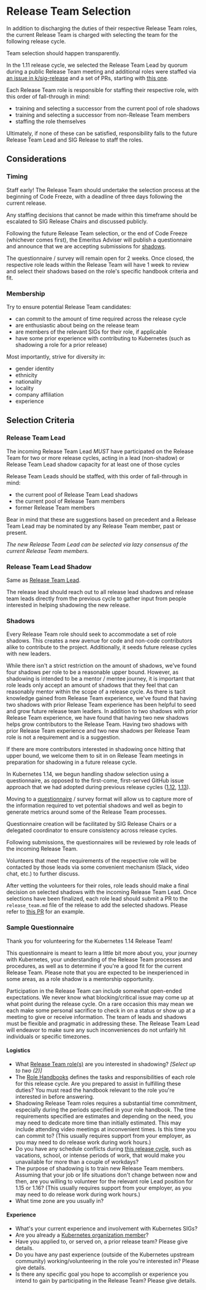 # Release Team Selection

In addition to discharging the duties of their respective Release Team roles, the current Release Team is charged with selecting the team for the following release cycle.

Team selection should happen transparently.

In the 1.11 release cycle, we selected the Release Team Lead by quorum during a public Release Team meeting and additional roles were staffed via [an issue in k/sig-release](https://github.com/kubernetes/sig-release/issues/167) and a set of PRs, starting with [this one](https://github.com/kubernetes/sig-release/pull/168).

Each Release Team role is responsible for staffing their respective role, with this order of fall-through in mind:
- training and selecting a successor from the current pool of role shadows
- training and selecting a successor from non-Release Team members
- staffing the role themselves

Ultimately, if none of these can be satisfied, responsibility falls to the future Release Team Lead and SIG Release to staff the roles.

## Considerations

### Timing

Staff early! The Release Team should undertake the selection process at the beginning of Code Freeze, with a deadline of three days following the current release.

Any staffing decisions that cannot be made within this timeframe should be escalated to SIG Release Chairs and discussed publicly.

Following the future Release Team selection, or the end of Code Freeze (whichever comes first), the Emeritus Adviser will publish a questionnaire and announce that we are accepting submissions for [shadows](#shadows).

The questionnaire / survey will remain open for 2 weeks. Once closed, the respective role leads within the Release Team will have 1 week to review and select their shadows based on the role's specific handbook criteria and fit.

### Membership

Try to ensure potential Release Team candidates:
- can commit to the amount of time required across the release cycle
- are enthusiastic about being on the release team
- are members of the relevant SIGs for their role, if applicable
- have some prior experience with contributing to Kubernetes (such as shadowing a role for a prior release)

Most importantly, strive for diversity in:
- gender identity
- ethnicity
- nationality
- locality
- company affiliation
- experience

## Selection Criteria

### Release Team Lead

The incoming Release Team Lead _MUST_ have participated on the Release Team for two or more release cycles, acting in a lead (non-shadow) or Release Team Lead shadow capacity for at least one of those cycles

Release Team Leads should be staffed, with this order of fall-through in mind:
- the current pool of Release Team Lead shadows
- the current pool of Release Team members
- former Release Team members

Bear in mind that these are suggestions based on precedent and a Release Team Lead may be nominated by any Release Team member, past or present.

_The new Release Team Lead can be selected via lazy consensus of the current Release Team members._

### Release Team Lead Shadow

Same as [Release Team Lead](#release-team-lead).

The release lead should reach out to all release lead shadows and release team leads directly from the previous cycle to gather input from people interested in helping shadowing the new release.

### <a name="shadows"></a>Shadows

Every Release Team role should seek to accommodate a set of role shadows. This creates a new avenue for code and non-code contributors alike to contribute to the project. Additionally, it seeds future release cycles with new leaders.

While there isn't a strict restriction on the amount of shadows, we've found four shadows per role to be a reasonable 
upper bound. However, as shadowing is intended to be a mentor / mentee journey, it is important that role leads only 
accept an amount of shadows that they feel that can reasonably mentor within the scope of a release cycle. As there is 
tacit knowledge gained from Release Team experience, we've found that having two shadows with prior Release Team 
experience has been helpful to seed and grow future release team leaders. In addition to two shadows with prior Release 
Team experience, we have found that having two new shadows helps grow contributors to the Release Team. Having two 
shadows with prior Release Team experience and two new shadows per Release Team role is not a requirement and is a 
suggestion.

If there are more contributors interested in shadowing once hitting that upper bound, we welcome them to sit in on Release Team meetings in preparation for shadowing in a future release cycle.

In Kubernetes 1.14, we begun handling shadow selection using a questionnaire, as opposed to the first-come, first-served GitHub issue approach that we had adopted during previous release cycles ([1.12](https://github.com/kubernetes/sig-release/issues/167), [1.13](https://github.com/kubernetes/sig-release/issues/280)).

Moving to a [questionnaire](#sample-questionnaire) / survey format will allow us to capture more of the information required to vet potential shadows and well as begin to generate metrics around some of the Release Team processes.

Questionnaire creation will be facilitated by SIG Release Chairs or a delegated coordinator to ensure consistency across release cycles.

Following submissions, the questionnaires will be reviewed by role leads of the incoming Release Team.

Volunteers that meet the requirements of the respective role will be contacted by those leads via some convenient mechanism (Slack, video chat, etc.) to further discuss.

After vetting the volunteers for their roles, role leads should make a final decision on selected shadows with the incoming Release Team Lead. Once selections have been finalized, each role lead should submit a PR to the `release_team.md` file of the release to add the selected shadows. Please refer to [this PR](https://github.com/kubernetes/sig-release/pull/942) for an example. 


### Sample Questionnaire

Thank you for volunteering for the Kubernetes 1.14 Release Team! 

This questionnaire is meant to learn a little bit more about you, your journey with Kubernetes, your understanding of the Release Team processes and procedures, as well as to determine if you're a good fit for the current Release Team. Please note that you are expected to be inexperienced in some areas, as a role shadow is a mentorship opportunity.

Participation in the Release Team can include somewhat open-ended expectations. We never know what blocking/critical issue may come up at what point during the release cycle. On a rare occasion this may mean we each make some personal sacrifice to check in on a status or show up at a meeting to give or receive information. The team of leads and shadows must be flexible and pragmatic in addressing these. The Release Team Lead will endeavor to make sure any such inconveniences do not unfairly hit individuals or specific timezones.

#### Logistics

- What [Release Team role(s)](https://git.k8s.io/sig-release/release-team#kubernetes-release-team-roles) are you interested in shadowing? _[Select up to two (2)]_
- The [Role Handbooks](https://git.k8s.io/sig-release/release-team/role-handbooks) defines the tasks and responsibilities of each role for this release cycle. Are you prepared to assist in fulfilling these duties? You must read the handbook relevant to the role you're interested in before answering.
- Shadowing Release Team roles requires a substantial time commitment, especially during the periods specified in your role handbook. The time requirements specified are estimates and depending on the need, you may need to dedicate more time than initially estimated. This may include attending video meetings at inconvenient times. Is this time you can commit to? (This usually requires support from your employer, as you may need to do release work during work hours.)
- Do you have any schedule conflicts during [this release cycle](https://git.k8s.io/sig-release/releases/release-1.14/README.md), such as vacations, school, or intense periods of work, that would make you unavailable for more than a couple of workdays?
- The purpose of shadowing is to train new Release Team members. Assuming that your job or life situations don't change between now and then, are you willing to volunteer for the relevant role Lead position for 1.15 or 1.16? (This usually requires support from your employer, as you may need to do release work during work hours.)
- What time zone are you usually in?

#### Experience

- What's your current experience and involvement with Kubernetes SIGs?
- Are you already a [Kubernetes organization member](https://git.k8s.io/community/community-membership.md#member)?
- Have you applied to, or served on, a prior release team? Please give details.
- Do you have any past experience (outside of the Kubernetes upstream community) working/volunteering in the role you're interested in? Please give details.
- Is there any specific goal you hope to accomplish or experience you intend to gain by participating in the Release Team? Please give details.
